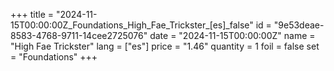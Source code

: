 +++
title = "2024-11-15T00:00:00Z_Foundations_High_Fae_Trickster_[es]_false"
id = "9e53deae-8583-4768-9711-14cee2725076"
date = "2024-11-15T00:00:00Z"
name = "High Fae Trickster"
lang = ["es"]
price = "1.46"
quantity = 1
foil = false
set = "Foundations"
+++
